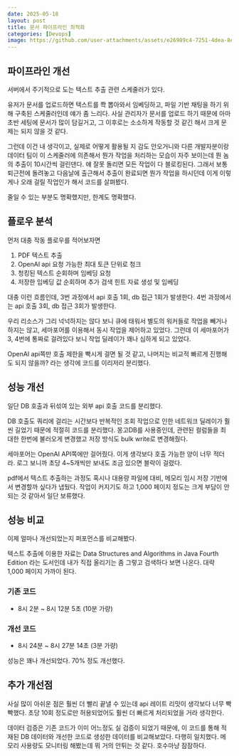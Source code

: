 ```yaml
---
date: 2025-05-18
layout: post
title: 문서 파이프라인 최적화
categories: [Devops]
image: https://github.com/user-attachments/assets/e26989c4-7251-4dea-8e7f-a9a14aaf6117
---
```


## 파이프라인 개선

서버에서 주기적으로 도는 텍스트 추출 관련 스케줄러가 있다.

유저가 문서를 업로드하면 텍스트를 쫙 뽑아와서 임베딩하고, 파일 기반 채팅을 하기 위해 구축된 스케줄러인데 얘가 좀 느리다.
사실 관리자가 문서를 업로드 하기 때문에 아마 초반 세팅에 문서가 많이 담길거고, 
그 이후로는 소소하게 작동할 것 같긴 해서 크게 문제는 되지 않을 것 같다.

그런데 이건 내 생각이고, 실제로 어떻게 활용될 지 감도 안오거니와 다른 개발자분이랑 데이터 팀이 이 스케줄러에 의존해서 뭔가 작업을 처리하는 모습이 자주 보이는데
뭔 놈의 추출이 10시간씩 걸린댄다. 얘 잘못 돌리면 모든 작업이 다 블로킹된다. 
그래서 보통 퇴근전에 돌려놓고 다음날에 출근해서 추출이 완료되면 뭔가 작업을 하시던데 이게 이렇게나 오래 걸릴 작업인가 해서 코드를 살펴봤다.

줄일 수 있는 부분도 명확했지만, 한계도 명확했다.

## 플로우 분석

먼저 대충 작동 플로우를 적어보자면

1. PDF 텍스트 추출
2. OpenAI api 요청 가능한 최대 토큰 단위로 청크
3. 청킹된 텍스트 순회하며 임베딩 요청
4. 저장한 임베딩 값 순회하며 추가 검색 힌트 자료 생성 및 임베딩


대충 이런 흐름인데, 3번 과정에서 api 호출 1회, db 접근 1회가 발생한다.
4번 과정에서는 api 호출 3회, db 접근 3회가 발생한다.

우리 리소스가 그리 넉넉하지는 않다 보니 큐에 태워서 별도의 워커들로 작업을 빼거나 하지는 않고, 세마포어를 이용해서 동시 작업을 제어하고 있었다. 
그런데 이 세마포어가 3, 4번에 통짜로 걸려있다 보니 작업 딜레이가 꽤나 심하게 되고 있었다.

OpenAI api쪽만 호출 제한을 빡시게 걸면 될 것 같고, 나머지는 비교적 빠르게 진행해도 되지 않을까? 라는 생각에 코드를 이리저리 분리했다.

## 성능 개선

일단 DB 호출과 뒤섞여 있는 외부 api 호출 코드를 분리했다.

DB 호출도 쿼리에 걸리는 시간보다 반복적인 조회 작업으로 인한 네트워크 딜레이가 훨씬 길었기 때문에 적절히 코드를 분리했다. 몽고DB를 사용중인데, 관련된 컬럼들을 최대한 한번에 불러오게 변경했고 저장 방식도 bulk write로 변경해줬다.

세마포어는 OpenAI API쪽에만 걸어줬다. 
이게 생각보다 호출 가능한 양이 너무 적더라. 로그 보니까 초당 4~5개씩만 보내도 조금 있으면 블락이 걸렸다.

pdf에서 텍스트 추출하는 과정도 혹시나 대용량 파일에 대비, 메모리 임시 저장 기반에서 변경할까 싶다가 냅뒀다. 작업이 커지기도 하고 1,000 페이지 정도는 크게 부담이 안 되는 것 같아서 일단 보류했다.  

## 성능 비교

이제 얼마나 개선되었는지 퍼포먼스를 비교해봤다.

텍스트 추출에 이용한 자료는 Data Structures and Algorithms in Java Fourth Edition 라는 도서인데 내가 직접 올리기는 좀 그렇고 검색하다 보면 나온다. 대략 1,000 페이지 가까이 된다. 

### 기존 코드 

- 8시 2분 ~ 8시 12분 5초 (10분 가량)

### 개선 코드

- 8시 24분 ~ 8시 27분 14초 (3분 가량)

성능은 꽤나 개선되었다. 70% 정도 개선했다.

## 추가 개선점 

사실 많이 아쉬운 점은 훨씬 더 빨리 끝낼 수 있는데 api 레이트 리밋이 생각보다 너무 빡빡했다. 초당 10회 정도로만 허용되었어도 훨씬 더 빠르게 처리되었을 거라 생각한다.

데이터 검증은 기존 코드가 이미 어느정도 실 검증이 되었기 때문에, 이 코드를 통해 적재된 DB 데이터와 개선한 코드로 생성한 데이터를 비교해보았다. 다행히 일치했다.
메모리 사용량도 모니터링 해봤는데 뭐 거의 안튀는 것 같다. 호수마냥 잠잠하다.